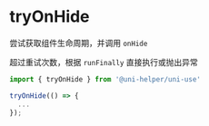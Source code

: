 # tryOnHide

尝试获取组件生命周期，并调用 `onHide`

超过重试次数，根据 `runFinally` 直接执行或抛出异常

```typescript
import { tryOnHide } from '@uni-helper/uni-use'

tryOnHide(() => {
  ...
});
```
